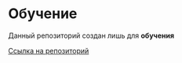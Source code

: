 # Обучение

Данный репозиторий создан лишь для **обучения**

[Ссылка на репозиторий](https://github.com/TYZ10/frontend-razrabotchik.git)
